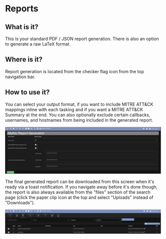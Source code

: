 # Reports

## What is it?

This is your standard PDF / JSON report generation. There is also an option to generate a raw LaTeX format.

## Where is it?

Report generation is located from the checker flag icon from the top navigation bar.

## How to use it?

You can select your output format, if you want to include MITRE ATT\&CK mappings inline with each tasking and if you want a MITRE ATT\&CK Summary at the end. You can also optionally exclude certain callbacks, usernames, and hostnames from being included in the generated report.

![](<../.gitbook/assets/Screen Shot 2022-03-10 at 12.51.48 PM.png>)

The final generated report can be downloaded from this screen when it's ready via a toast notification. If you navigate away before it's done though, the report is also always available from the "files" section of the search page (click the paper clip icon at the top and select "Uploads" instead of "Downloads").&#x20;

![](<../.gitbook/assets/Screen Shot 2022-03-10 at 12.54.28 PM.png>)
